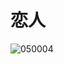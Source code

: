 # 恋人
![050004](https://user-images.githubusercontent.com/50277379/142199421-e6dce7ac-83ae-4630-adc4-0b3f3b2fa0a8.jpg)
